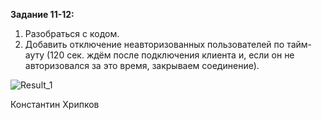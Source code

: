 **Задание 11-12:**

1.	Разобраться с кодом.
2.	Добавить отключение неавторизованных пользователей по тайм-ауту (120 сек. ждём после подключения клиента и, если он не авторизовался за это время, закрываем соединение).

![Result_1](https://github.com/forcelumerence/Java_Chat_Assignment/blob/master/images/Result_1.PNG) 

Константин Хрипков
